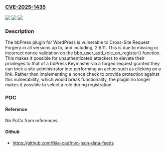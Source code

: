 ### [CVE-2025-1435](https://cve.mitre.org/cgi-bin/cvename.cgi?name=CVE-2025-1435)
![](https://img.shields.io/static/v1?label=Product&message=bbPress&color=blue)
![](https://img.shields.io/static/v1?label=Version&message=*%3C%3D%202.6.11%20&color=brighgreen)
![](https://img.shields.io/static/v1?label=Vulnerability&message=CWE-352%20Cross-Site%20Request%20Forgery%20(CSRF)&color=brighgreen)

### Description

The bbPress plugin for WordPress is vulnerable to Cross-Site Request Forgery in all versions up to, and including, 2.6.11. This is due to missing or incorrect nonce validation on the bbp_user_add_role_on_register() function. This makes it possible for unauthenticated attackers to elevate their privileges to that of a bbPress Keymaster via a forged request granted they can trick a site administrator into performing an action such as clicking on a link. Rather than implementing a nonce check to provide protection against this vulnerability, which would break functionality, the plugin no longer makes it possible to select a role during registration.

### POC

#### Reference
No PoCs from references.

#### Github
- https://github.com/fkie-cad/nvd-json-data-feeds

